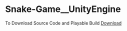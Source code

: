 # Snake-Game__UnityEngine

To Download Source Code and Playable Build [Download]([https://sagargupta16.github.io/PortFolio/](https://drive.google.com/drive/folders/1Aeiwm-NYEDG-VxkZVJBNHitLlna0a2yJ?usp=sharing))
